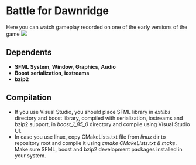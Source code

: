 # Battle for Dawnridge
Here you can watch gameplay recorded on one of the early versions of the game
[![](https://img.youtube.com/vi/bAOoODWE8Ok/0.jpg)](https://www.youtube.com/watch?v=bAOoODWE8Ok)
## Dependents
* **SFML** **System**, **Window**, **Graphics**, **Audio**
* **Boost** **serialization**, **iostreams**
* **bzip2**
## Compilation
* If you use Visual Studio, you should place SFML library in _extlibs_ directory and boost library, compiled with serialization, iostreams and bzip2 support, in _boost_1_85_0_ directory and compile using Visual Studio UI.
* In case you use linux, copy CMakeLists.txt file from _linux_ dir to repository root and compile it using _cmake CMakeLists.txt & make_. Make sure SFML, boost and bzip2 development packages installed in your system.
